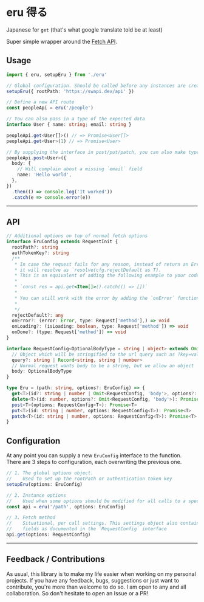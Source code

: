 # eru 得る

Japanese for `get` (that's what google translate told be at least)

Super simple wrapper around the [Fetch API](https://developer.mozilla.org/en-US/docs/Web/API/Fetch_API).

## Usage

```ts
import { eru, setupEru } from './eru'

// Global configuration. Should be called before any instances are created
setupEru({ rootPath: 'https://swapi.dev/api' })

// Define a new API route
const peopleApi = eru('/people')

// You can also pass in a type of the expected data
interface User { name: string; email: string }

peopleApi.get<User[]>() // => Promise<User[]>
peopleApi.get<User>(1) // => Promise<User>

// By supplying the interface in post/put/patch, you can also make typescript aware of missing fields
peopleApi.post<User>({
  body: {
    // Will complain about a missing `email` field
    name: 'Hello world',
  },
})
  .then(() => console.log('It worked'))
  .catch(e => console.error(e))
```

---

## API

```ts
// Additional options on top of normal fetch options
interface EruConfig extends RequestInit {
  rootPath?: string
  authTokenKey?: string
  /**
   * In case the request fails for any reason, instead of return an Error object masked as T,
   * it will resolve as `resolve(cfg.rejectDefault as T).
   * This is an equivalent of adding the following example to your code:
   *
   * `const res = api.get<Item[]>().catch(() => [])`
   *
   * You can still work with the error by adding the `onError` function in the options.
   *
   */
  rejectDefault?: any
  onError?: (error: Error, type: Request['method'],) => void
  onLoading?: (isLoading: boolean, type: Request['method']) => void
  onDone?: (type: Request['method']) => void
}

interface RequestConfig<OptionalBodyType = string | object> extends Omit<EruConfig, 'body'> {
  // Object which will be stringified to the url query such as ?key=value&key=value,value2
  query?: string | Record<string, string | number>
  // Normal request wants body to be a string, but we allow an object
  body: OptionalBodyType
}

type Eru = (path: string, options?: EruConfig) => {
  get<T>(id?: string | number | Omit<RequestConfig, 'body'>, options?: RequestConfig): Promise<T>
  delete<T>(id: number, options?: Omit<RequestConfig, 'body'>): Promise<T>
  post<T>(options: RequestConfig<T>): Promise<T>
  put<T>(id: string | number, options: RequestConfig<T>): Promise<T>
  patch<T>(id: string | number, options: RequestConfig<T>): Promise<T>
}
```

## Configuration

At any point you can supply a new `EruConfig` interface to the function. There are 3 steps to configuration, each overwriting the previous one.

```ts
// 1. The global options object.
//    Used to set up the rootPath or authentication token key
setupEru(options: EruConfig)

// 2. Instance options
//    Used when some options should be modified for all calls to a specific endpoint
const api = eru('/path', options: EruConfig)

// 3. Fetch method
//    Situational, per call settings. This settings object also contains two additional
//    fields as documented in the `RequestConfig` interface
api.get(options: RequestConfig)
```

---

## Feedback / Contributions

As usual, this library is to make my life easier when working on my personal projects. If you have any feedback, bugs, suggestions or just want to contribute, you're more than welcome to do so. I am open to any and all collaboration. So don't hesitate to open an Issue or a PR!

